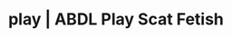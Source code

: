 ---
categories:
- Real Couples
- Shibari
- Slow Burn
- Roleplay Fantasies
- Sapphic Desires
image: /assets/images/1747714217653.jpg
layout: post
schema:
  description: Premium adult content featuring Scat Fetish, ABDL Play. High-quality
    images with erotic themes.
  keywords:
  - Nerdy Seduction
  - ABDL Play
  - Gothic Erotica
  - POV Erotica
  - Lingerie Art
  - Tattooed Beauties
  - Scat Fetish
  name: 1747714217653 | Scat Fetish ABDL Play
  type: VisualArtwork
seo:
  description: Featured content with exclusive Scat Fetish, ABDL Play. HD images available.
  keywords: Scat Fetish, ABDL Play
  og_image: /assets/images/1747714217653.jpg
  schema_type: VisualArtwork
tags:
- '#play'
- Scat Fetish
- ABDL Play
title: play | ABDL Play Scat Fetish
---